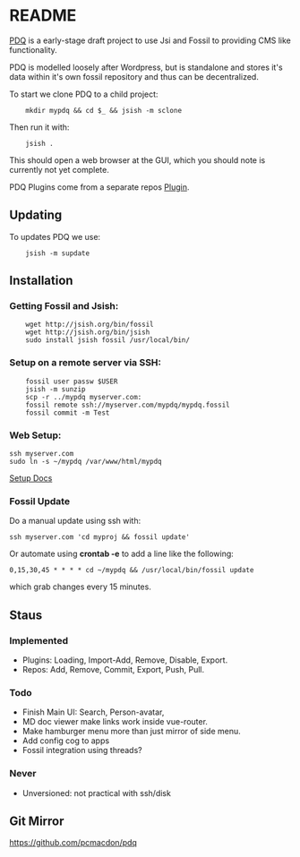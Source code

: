# README

[PDQ](https://jsish.org/fossil/pdq) 
is a early-stage draft project to use Jsi and Fossil to providing CMS like functionality.

PDQ is modelled loosely after Wordpress, but is standalone and stores it's data
within it's own fossil repository and thus can be decentralized.

To start we clone PDQ to a child project:
```
    mkdir mypdq && cd $_ && jsish -m sclone
```

Then run it with:

```
    jsish .
```
This should open a web browser at the GUI, which you should note is currently not yet complete.

PDQ Plugins come from a separate repos [Plugin](https://jsish.org/fossil/pdq-plugins).

## Updating

To updates PDQ we use:
```
    jsish -m supdate
```

## Installation

### Getting Fossil and Jsish:
```
    wget http://jsish.org/bin/fossil
    wget http://jsish.org/bin/jsish
    sudo install jsish fossil /usr/local/bin/
```


### Setup on a remote server via SSH:
```
    fossil user passw $USER
    jsish -m sunzip
    scp -r ../mypdq myserver.com:
    fossil remote ssh://myserver.com/mypdq/mypdq.fossil
    fossil commit -m Test
```

### Web Setup:
```
ssh myserver.com
sudo ln -s ~/mypdq /var/www/html/mypdq
```
[Setup Docs](./md/Setup.md)


### Fossil Update

Do a manual update using ssh with:
```
ssh myserver.com 'cd myproj && fossil update'
```

Or automate using **crontab -e** to add a line like the following:
```
0,15,30,45 * * * * cd ~/mypdq && /usr/local/bin/fossil update
```
which grab changes every 15 minutes.

## Staus

### Implemented

- Plugins: Loading, Import-Add, Remove, Disable, Export.
- Repos: Add, Remove, Commit, Export, Push, Pull.

### Todo
- Finish Main UI: Search, Person-avatar, 
- MD doc viewer make links work inside vue-router.
- Make hamburger menu more than just mirror of side menu.
- Add config cog to apps
- Fossil integration using threads?

### Never
- Unversioned: not practical with ssh/disk 

## Git Mirror

https://github.com/pcmacdon/pdq

